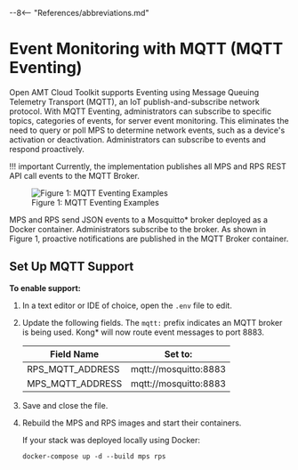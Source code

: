 --8<-- "References/abbreviations.md"

# Event Monitoring with MQTT (MQTT Eventing) 

Open AMT Cloud Toolkit supports Eventing using Message Queuing Telemetry Transport (MQTT), an IoT publish-and-subscribe network protocol. With MQTT Eventing, administrators can subscribe to specific topics, categories of events, for server event monitoring. This eliminates the need to query or poll MPS to determine network events, such as a device's activation or deactivation. Administrators can subscribe to events and respond proactively. 

!!! important
    Currently, the implementation publishes all MPS and RPS REST API call events to the MQTT Broker. 

<figure class="figure-image">
<img src="..\..\..\assets\images\MQTT.png" alt="Figure 1: MQTT Eventing Examples">
<figcaption>Figure 1: MQTT Eventing Examples</figcaption>
</figure>

MPS and RPS send JSON events to a Mosquitto* broker deployed as a Docker container. Administrators subscribe to the broker. As shown in Figure 1, proactive notifications are published in the MQTT Broker container.  


## Set Up MQTT Support

**To enable support:**

1. In a text editor or IDE of choice, open the `.env` file to edit.

2. Update the following fields. The `mqtt:` prefix indicates an MQTT broker is being used. Kong* will now route event messages to port 8883.

    | Field Name            | Set to:               | 
    | -------------         | ------------------    |
    | RPS_MQTT_ADDRESS      | mqtt://mosquitto:8883 | 
    | MPS_MQTT_ADDRESS      | mqtt://mosquitto:8883 |
   
3. Save and close the file.

4. Rebuild the MPS and RPS images and start their containers.

    If your stack was deployed locally using Docker:

    ```
    docker-compose up -d --build mps rps
    ```

<!-- **View in the Sample Web UI:**

1. Select MQTT Events from the left-hand menu.

2. Change the **Hostname**  to your IP Address from Localhost.
   
3. Do not set a port.

4. Verify the **Path** is `/mosquitto`.
    <figure class="figure-image">
    <img src="..\..\..\assets\images\MQTTEvents_View.png" alt="Figure 2: MQTT Events Connection">
    <figcaption>Figure 2: MQTT Events Connection</figcaption>
    </figure>

    !!! troubleshooting
        If successful, the Connect circle should update to blue. If it is red, verify your Hostname and `.env` file is correct.

5. In the Sample Web UI, click on a different menu option, issue a command to a managed device from the **Devices** list, or make an API call to see an event appear in MQTT Events.

    MQTT Events can be customized to add, edit, or remove events. Read more in [Customizing MQTT Events](./customMqttEvents.md).

    !!! example "Example MQTT Events"
        <figure class="figure-image">
        <img src="..\..\..\assets\images\/MQTTEvents_View_Example.png" alt="Figure 3: MQTT Events Connection">
        <figcaption>Figure 3: MQTT Events Connection</figcaption>
        </figure>

<br><br> -->